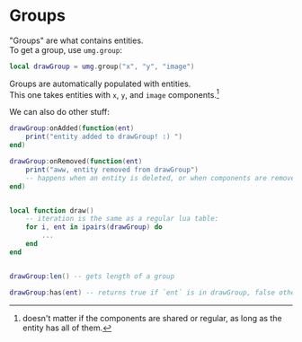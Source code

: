 

# Groups

"Groups" are what contains entities.<br/>
To get a group, use `umg.group`:


```lua
local drawGroup = umg.group("x", "y", "image")
```
Groups are automatically populated with entities.<br/>
This one takes entities with `x`, `y`, and `image` components.[^1]

We can also do other stuff:
```lua
drawGroup:onAdded(function(ent)
    print("entity added to drawGroup! :) ")
end)

drawGroup:onRemoved(function(ent)
    print("aww, entity removed from drawGroup")
    -- happens when an entity is deleted, or when components are removed
end)


local function draw()
    -- iteration is the same as a regular lua table:
    for i, ent in ipairs(drawGroup) do
        ...
    end
end


drawGroup:len() -- gets length of a group

drawGroup:has(ent) -- returns true if `ent` is in drawGroup, false otherwise.

```

[^1]: doesn't matter if the components are shared or regular, as long as the entity has all of them.

